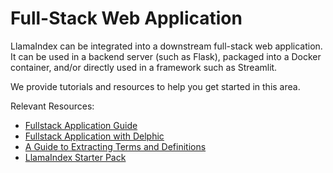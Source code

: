 # Full-Stack Web Application

LlamaIndex can be integrated into a downstream full-stack web application. It can be used in a backend server (such as Flask), packaged into a Docker container, and/or directly used in a framework such as Streamlit.

We provide tutorials and resources to help you get started in this area.

Relevant Resources:

- [Fullstack Application Guide](/end_to_end_tutorials/apps/fullstack_app_guide.md)
- [Fullstack Application with Delphic](/end_to_end_tutorials/apps/fullstack_with_delphic.md)
- [A Guide to Extracting Terms and Definitions](/end_to_end_tutorials/question_and_answer/terms_definitions_tutorial.md)
- [LlamaIndex Starter Pack](https://github.com/logan-markewich/llama_index_starter_pack)
